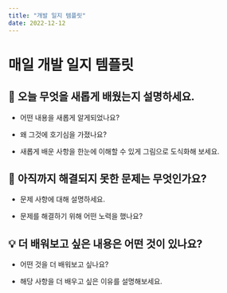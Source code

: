 ```yaml
---
title: "개발 일지 템플릿"
date: 2022-12-12
---
```


# 매일 개발 일지 템플릿

## 🚀 오늘 무엇을 새롭게 배웠는지 설명하세요.
- 어떤 내용을 새롭게 알게되었나요?

- 왜 그것에 호기심을 가졌나요?

- 새롭게 배운 사항을 한눈에 이해할 수 있게 그림으로 도식화해 보세요.

## 🤔 아직까지 해결되지 못한 문제는 무엇인가요?
- 문제 사항에 대해 설명하세요.

- 문제를 해결하기 위해 어떤 노력을 했나요?

## 💡 더 배워보고 싶은 내용은 어떤 것이 있나요?
- 어떤 것을 더 배워보고 싶나요?

- 해당 사항을 더 배우고 싶은 이유를 설명해보세요.

